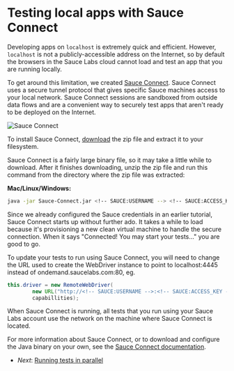 Testing local apps with Sauce Connect
=======

Developing apps on `localhost` is extremely quick and efficient. However, `localhost` is not a publicly-accessible
address on the Internet, so by default the browsers in the Sauce Labs cloud cannot 
load and test an app that you are running locally.

To get around this limitation, we created [Sauce Connect](https://saucelabs.com/docs/connect).
Sauce Connect uses a secure tunnel protocol that gives specific Sauce machines
access to your local network. Sauce Connect sessions are sandboxed
from outside data flows and are a convenient way to securely test apps that
aren't ready to be deployed on the Internet.

![Sauce Connect](https://raw.github.com/saucelabs/java-tutorial/master/Diagram-Connect.png?login=jlipps&token=bd2ba4272c3899aa616f60ee70c0d128)

To install Sauce Connect, [download](https://saucelabs.com/downloads/Sauce-Connect-latest.zip) the zip file and extract it to your filesystem.

Sauce Connect is a fairly large binary file, so it may take a little while to
download. After it finishes downloading, unzip the zip file and run this command from the directory where the zip file was extracted:

**Mac/Linux/Windows:**

```bash
java -jar Sauce-Connect.jar <!-- SAUCE:USERNAME --> <!-- SAUCE:ACCESS_KEY -->
```

Since we already configured the Sauce credentials in an earlier tutorial,
Sauce Connect starts up without further ado. It takes a while to load because
it's provisioning a new clean virtual machine to handle the
secure connection. When it says "Connected! You may start your tests..." you
are good to go.

To update your tests to run using Sauce Connect, you will need to change the URL used to create the WebDriver instance to point to localhost:4445 instead of ondemand.saucelabs.com:80, eg.

<!-- SAUCE:LOGIN -->

```java
this.driver = new RemoteWebDriver(
        new URL("http://<!-- SAUCE:USERNAME -->:<!-- SAUCE:ACCESS_KEY -->@localhost:4445/wd/hub"),
        capabillities);
```

When Sauce Connect is running, all tests that you run using your Sauce Labs
account use the network on the machine where Sauce Connect is located.

For more information about Sauce Connect, or to download and configure the
Java binary on your own, see the [Sauce Connect documentation](https://saucelabs.com/docs/connect).

* _Next_: [Running tests in parallel](##06-Parallelism.md##)
